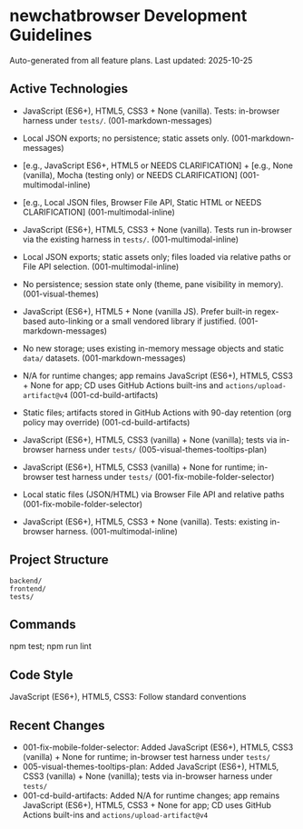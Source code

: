 # newchatbrowser Development Guidelines

Auto-generated from all feature plans. Last updated: 2025-10-25

## Active Technologies
- JavaScript (ES6+), HTML5, CSS3 + None (vanilla). Tests: in-browser harness under `tests/`. (001-markdown-messages)
- Local JSON exports; no persistence; static assets only. (001-markdown-messages)
- [e.g., JavaScript ES6+, HTML5 or NEEDS CLARIFICATION] + [e.g., None (vanilla), Mocha (testing only) or NEEDS CLARIFICATION] (001-multimodal-inline)
- [e.g., Local JSON files, Browser File API, Static HTML or NEEDS CLARIFICATION] (001-multimodal-inline)
- JavaScript (ES6+), HTML5, CSS3 + None (vanilla). Tests run in-browser via the existing harness in `tests/`. (001-multimodal-inline)
- Local JSON exports; static assets only; files loaded via relative paths or File API selection. (001-multimodal-inline)
- No persistence; session state only (theme, pane visibility in memory). (001-visual-themes)
- JavaScript (ES6+), HTML5 + None (vanilla JS). Prefer built-in regex-based auto-linking or a small vendored library if justified. (001-markdown-messages)
- No new storage; uses existing in-memory message objects and static `data/` datasets. (001-markdown-messages)
- N/A for runtime changes; app remains JavaScript (ES6+), HTML5, CSS3 + None for app; CD uses GitHub Actions built-ins and `actions/upload-artifact@v4` (001-cd-build-artifacts)
- Static files; artifacts stored in GitHub Actions with 90-day retention (org policy may override) (001-cd-build-artifacts)
- JavaScript (ES6+), HTML5, CSS3 (vanilla) + None (vanilla); tests via in-browser harness under `tests/` (005-visual-themes-tooltips-plan)
- JavaScript (ES6+), HTML5, CSS3 (vanilla) + None for runtime; in-browser test harness under `tests/` (001-fix-mobile-folder-selector)
- Local static files (JSON/HTML) via Browser File API and relative paths (001-fix-mobile-folder-selector)

- JavaScript (ES6+), HTML5, CSS3 + None (vanilla). Tests: existing in-browser harness. (001-multimodal-inline)

## Project Structure

```text
backend/
frontend/
tests/
```

## Commands

npm test; npm run lint

## Code Style

JavaScript (ES6+), HTML5, CSS3: Follow standard conventions

## Recent Changes
- 001-fix-mobile-folder-selector: Added JavaScript (ES6+), HTML5, CSS3 (vanilla) + None for runtime; in-browser test harness under `tests/`
- 005-visual-themes-tooltips-plan: Added JavaScript (ES6+), HTML5, CSS3 (vanilla) + None (vanilla); tests via in-browser harness under `tests/`
- 001-cd-build-artifacts: Added N/A for runtime changes; app remains JavaScript (ES6+), HTML5, CSS3 + None for app; CD uses GitHub Actions built-ins and `actions/upload-artifact@v4`


<!-- MANUAL ADDITIONS START -->
<!-- MANUAL ADDITIONS END -->
